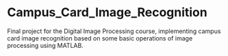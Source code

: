 # Campus_Card_Image_Recognition
Final project for the Digital Image Processing course, implementing campus card image recognition based on some basic operations of image processing using MATLAB.
